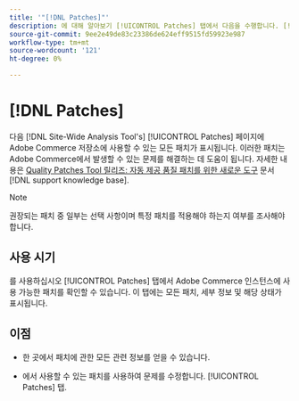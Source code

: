 ```yaml
---
title: '"[!DNL Patches]"'
description: 에 대해 알아보기 [!UICONTROL Patches] 탭에서 다음을 수행합니다. [!DNL Site-Wide Analysis Tool], 사용 시기 및 이점
source-git-commit: 9ee2e49de83c23386de624eff9515fd59923e987
workflow-type: tm+mt
source-wordcount: '121'
ht-degree: 0%

---
```


# [!DNL Patches]

다음 [!DNL Site-Wide Analysis Tool's] [!UICONTROL Patches] 페이지에 Adobe Commerce 저장소에 사용할 수 있는 모든 패치가 표시됩니다. 이러한 패치는 Adobe Commerce에서 발생할 수 있는 문제를 해결하는 데 도움이 됩니다. 자세한 내용은 [Quality Patches Tool 릴리즈: 자동 제공 품질 패치를 위한 새로운 도구](https://support.magento.com/hc/en-us/articles/360047139492) 문서 [!DNL support knowledge base].

>[!NOTE]
>
>권장되는 패치 중 일부는 선택 사항이며 특정 패치를 적용해야 하는지 여부를 조사해야 합니다.

## 사용 시기

를 사용하십시오 [!UICONTROL Patches] 탭에서 Adobe Commerce 인스턴스에 사용 가능한 패치를 확인할 수 있습니다. 이 탭에는 모든 패치, 세부 정보 및 해당 상태가 표시됩니다.

## 이점

* 한 곳에서 패치에 관한 모든 관련 정보를 얻을 수 있습니다.

* 에서 사용할 수 있는 패치를 사용하여 문제를 수정합니다. [!UICONTROL Patches] 탭.

